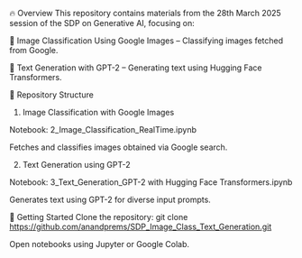 🔥 Overview
This repository contains materials from the 28th March 2025 session of the SDP on Generative AI, focusing on:

📸 Image Classification Using Google Images – Classifying images fetched from Google.

📝 Text Generation with GPT-2 – Generating text using Hugging Face Transformers.

📂 Repository Structure
1. Image Classification with Google Images

Notebook: 2_Image_Classification_RealTime.ipynb

Fetches and classifies images obtained via Google search.

2. Text Generation using GPT-2

Notebook: 3_Text_Generation_GPT-2 with Hugging Face Transformers.ipynb

Generates text using GPT-2 for diverse input prompts.

🚀 Getting Started
Clone the repository: git clone https://github.com/anandprems/SDP_Image_Class_Text_Generation.git 

Open notebooks using Jupyter or Google Colab.
